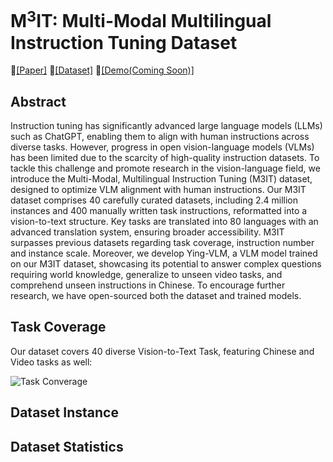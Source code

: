 # M$^3$IT: Multi-Modal Multilingual Instruction Tuning Dataset



📃[[Paper]](https://arxiv.org/abs/2306.04387)  💾[[Dataset]](https://huggingface.co/datasets/MMInstruction/M3IT) 🎇[[Demo(Coming Soon)]]()

## Abstract 

Instruction tuning has significantly advanced large language models (LLMs) such as ChatGPT, enabling them to align with human instructions across diverse tasks. However, progress in open vision-language models (VLMs) has been limited due to the scarcity of high-quality instruction datasets. To tackle this challenge and promote research in the vision-language field, we introduce the Multi-Modal, Multilingual Instruction Tuning (M3IT) dataset, designed to optimize VLM alignment with human instructions. Our M3IT dataset comprises 40 carefully curated datasets, including 2.4 million instances and 400 manually written task instructions, reformatted into a vision-to-text structure. Key tasks are translated into 80 languages with an advanced translation system, ensuring broader accessibility. M3IT surpasses previous datasets regarding task coverage, instruction number and instance scale. Moreover, we develop Ying-VLM, a VLM model trained on our M3IT dataset, showcasing its potential to answer complex questions requiring world knowledge, generalize to unseen video tasks, and comprehend unseen instructions in Chinese. To encourage further research, we have open-sourced both the dataset and trained models.

## Task Coverage

Our dataset covers 40 diverse Vision-to-Text Task, featuring Chinese and Video tasks as well:

![Task Converage](./imgs/task_cover.png)



## Dataset Instance





## Dataset Statistics









